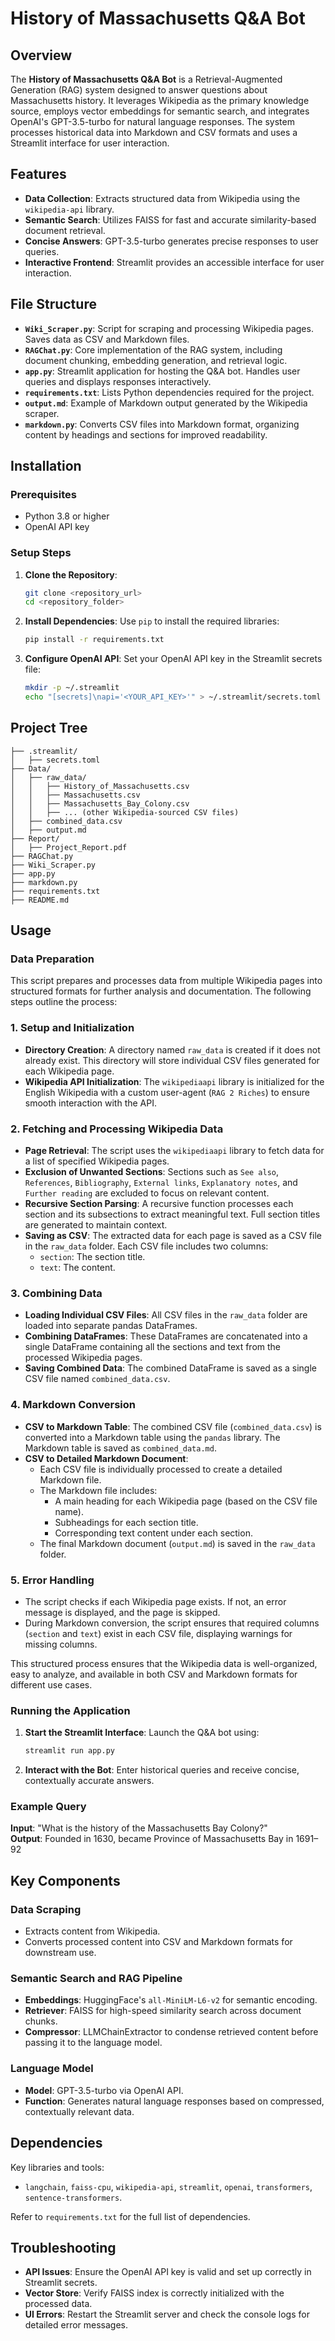 # History of Massachusetts Q&A Bot

## Overview

The **History of Massachusetts Q&A Bot** is a Retrieval-Augmented Generation (RAG) system designed to answer questions about Massachusetts history. It leverages Wikipedia as the primary knowledge source, employs vector embeddings for semantic search, and integrates OpenAI's GPT-3.5-turbo for natural language responses. The system processes historical data into Markdown and CSV formats and uses a Streamlit interface for user interaction.

## Features

- **Data Collection**: Extracts structured data from Wikipedia using the `wikipedia-api` library.
- **Semantic Search**: Utilizes FAISS for fast and accurate similarity-based document retrieval.
- **Concise Answers**: GPT-3.5-turbo generates precise responses to user queries.
- **Interactive Frontend**: Streamlit provides an accessible interface for user interaction.

## File Structure

- **`Wiki_Scraper.py`**: Script for scraping and processing Wikipedia pages. Saves data as CSV and Markdown files. 
- **`RAGChat.py`**: Core implementation of the RAG system, including document chunking, embedding generation, and retrieval logic. 
- **`app.py`**: Streamlit application for hosting the Q&A bot. Handles user queries and displays responses interactively. 
- **`requirements.txt`**: Lists Python dependencies required for the project. 
- **`output.md`**: Example of Markdown output generated by the Wikipedia scraper.
- **`markdown.py`**: Converts CSV files into Markdown format, organizing content by headings and sections for improved readability.

## Installation

### Prerequisites
- Python 3.8 or higher
- OpenAI API key

### Setup Steps
1. **Clone the Repository**:
   ```bash
   git clone <repository_url>
   cd <repository_folder>
   ```

2. **Install Dependencies**:
   Use `pip` to install the required libraries:
   ```bash
   pip install -r requirements.txt
   ```

3. **Configure OpenAI API**:
   Set your OpenAI API key in the Streamlit secrets file:
   ```bash
   mkdir -p ~/.streamlit
   echo "[secrets]\napi='<YOUR_API_KEY>'" > ~/.streamlit/secrets.toml
   ```

## Project Tree
```
├── .streamlit/
│   ├── secrets.toml
├── Data/
│   ├── raw_data/
│   │   ├── History_of_Massachusetts.csv
│   │   ├── Massachusetts.csv
│   │   ├── Massachusetts_Bay_Colony.csv
│   │   ├── ... (other Wikipedia-sourced CSV files)
│   ├── combined_data.csv
│   ├── output.md
├── Report/
│   ├── Project_Report.pdf
├── RAGChat.py
├── Wiki_Scraper.py
├── app.py
├── markdown.py
├── requirements.txt
├── README.md
```

## Usage

### Data Preparation

This script prepares and processes data from multiple Wikipedia pages into structured formats for further analysis and documentation. The following steps outline the process:

### 1. Setup and Initialization
- **Directory Creation**: A directory named `raw_data` is created if it does not already exist. This directory will store individual CSV files generated for each Wikipedia page.
- **Wikipedia API Initialization**: The `wikipediaapi` library is initialized for the English Wikipedia with a custom user-agent (`RAG 2 Riches`) to ensure smooth interaction with the API.

### 2. Fetching and Processing Wikipedia Data
- **Page Retrieval**: The script uses the `wikipediaapi` library to fetch data for a list of specified Wikipedia pages.
- **Exclusion of Unwanted Sections**: Sections such as `See also`, `References`, `Bibliography`, `External links`, `Explanatory notes`, and `Further reading` are excluded to focus on relevant content.
- **Recursive Section Parsing**: A recursive function processes each section and its subsections to extract meaningful text. Full section titles are generated to maintain context.
- **Saving as CSV**: The extracted data for each page is saved as a CSV file in the `raw_data` folder. Each CSV file includes two columns:
  - `section`: The section title.
  - `text`: The content.

### 3. Combining Data
- **Loading Individual CSV Files**: All CSV files in the `raw_data` folder are loaded into separate pandas DataFrames.
- **Combining DataFrames**: These DataFrames are concatenated into a single DataFrame containing all the sections and text from the processed Wikipedia pages.
- **Saving Combined Data**: The combined DataFrame is saved as a single CSV file named `combined_data.csv`.

### 4. Markdown Conversion
- **CSV to Markdown Table**: The combined CSV file (`combined_data.csv`) is converted into a Markdown table using the `pandas` library. The Markdown table is saved as `combined_data.md`.
- **CSV to Detailed Markdown Document**:
  - Each CSV file is individually processed to create a detailed Markdown file.
  - The Markdown file includes:
    - A main heading for each Wikipedia page (based on the CSV file name).
    - Subheadings for each section title.
    - Corresponding text content under each section.
  - The final Markdown document (`output.md`) is saved in the `raw_data` folder.

### 5. Error Handling
- The script checks if each Wikipedia page exists. If not, an error message is displayed, and the page is skipped.
- During Markdown conversion, the script ensures that required columns (`section` and `text`) exist in each CSV file, displaying warnings for missing columns.

This structured process ensures that the Wikipedia data is well-organized, easy to analyze, and available in both CSV and Markdown formats for different use cases.

### Running the Application
1. **Start the Streamlit Interface**:
   Launch the Q&A bot using:
   ```bash
   streamlit run app.py
   ```

2. **Interact with the Bot**:
   Enter historical queries and receive concise, contextually accurate answers.

### Example Query
**Input**: "What is the history of the Massachusetts Bay Colony?"  
**Output**: Founded in 1630, became Province of Massachusetts Bay in 1691–92

## Key Components

### Data Scraping
- Extracts content from Wikipedia.
- Converts processed content into CSV and Markdown formats for downstream use.

### Semantic Search and RAG Pipeline
- **Embeddings**: HuggingFace's `all-MiniLM-L6-v2` for semantic encoding.
- **Retriever**: FAISS for high-speed similarity search across document chunks.
- **Compressor**: LLMChainExtractor to condense retrieved content before passing it to the language model.

### Language Model
- **Model**: GPT-3.5-turbo via OpenAI API.
- **Function**: Generates natural language responses based on compressed, contextually relevant data.

## Dependencies
Key libraries and tools:
- `langchain`, `faiss-cpu`, `wikipedia-api`, `streamlit`, `openai`, `transformers`, `sentence-transformers`.

Refer to `requirements.txt` for the full list of dependencies.


## Troubleshooting
- **API Issues**: Ensure the OpenAI API key is valid and set up correctly in Streamlit secrets.
- **Vector Store**: Verify FAISS index is correctly initialized with the processed data.
- **UI Errors**: Restart the Streamlit server and check the console logs for detailed error messages.

